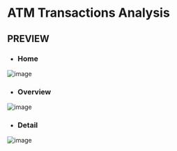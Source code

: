 # ATM Transactions Analysis

## PREVIEW

- ### Home
![image](https://github.com/user-attachments/assets/aa7aede2-c859-4b83-b378-94665016e4f1)

- ### Overview
![image](https://github.com/user-attachments/assets/a7ceb61d-d6c1-4926-9ecd-0ec475a64e00)

- ### Detail
![image](https://github.com/user-attachments/assets/cf339d5d-33ca-4f05-9c20-93ad71422205)
